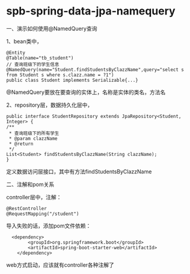 # spb-spring-data-jpa-namequery

一、演示如何使用@NamedQuery查询

1、bean类中，

	@Entity
	@Table(name="tb_student")
	// 查询班级下的学生信息
	@NamedQuery(name="Student.findStudentsByClazzName",query="select s from Student s where s.clazz.name = ?1")
	public class Student implements Serializable{...}

@NamedQuery要放在要查询的实体上，名称是实体的类名，方法名

2、repository层，数据持久化层中，

    public interface StudentRepository extends JpaRepository<Student, Integer> {
    /**
     * 查询班级下的所有学生
     * @param clazzName
     * @return
     */
    List<Student> findStudentsByClazzName(String clazzName);
    }
    
 定义数据访问层接口，其中有方法findStudentsByClazzName
 
二、注解和pom关系

controller层中，注解：

    @RestController
    @RequestMapping("/student")

导入失败的话，添加pom文件依赖：

      <dependency>
			<groupId>org.springframework.boot</groupId>
			<artifactId>spring-boot-starter-web</artifactId>
		</dependency>

web方式启动，应该就有controller各种注解了


